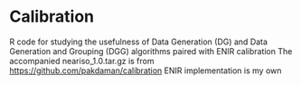 # Calibration
R code for studying the usefulness of Data Generation (DG) and Data Generation and Grouping (DGG) algorithms paired with ENIR calibration
The accompanied neariso_1.0.tar.gz is from https://github.com/pakdaman/calibration
ENIR implementation is my own